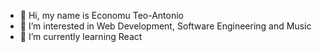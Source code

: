- 👋 Hi, my name is Economu Teo-Antonio
- 👀 I’m interested in Web Development, Software Engineering and Music
- 🌱 I’m currently learning React 

<!---
economuteo/economuteo is a ✨ special ✨ repository because its `README.md` (this file) appears on your GitHub profile.
You can click the Preview link to take a look at your changes.
--->
